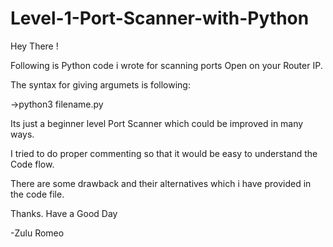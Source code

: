 # Level-1-Port-Scanner-with-Python

Hey There !

Following is Python code i wrote for scanning ports Open on your Router IP.

The syntax for giving argumets is following:

->python3 filename.py <ip>

Its just a beginner level Port Scanner which could be improved in many ways.

I tried to do proper commenting so that it would be easy to understand the Code flow.

There are some drawback and their alternatives which i have provided in the code file.

Thanks.
Have a Good Day

-Zulu Romeo
